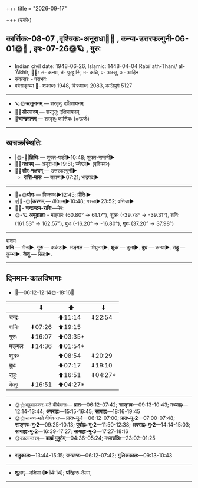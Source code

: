 +++
title = "2026-09-17"

+++
(उकौ॰)
## कार्त्तिकः-08-07  ,वृश्चिकः-अनूराधा🌛🌌  ,  कन्या-उत्तरफल्गुनी-06-01🌞🌌  ,  इषः-07-26🌞🪐  , गुरुः
- Indian civil date: 1948-06-26, Islamic: 1448-04-04 Rabīʿ ath-Thānī/ al-ʾĀkhir, 🌌🌞: सं- कन्या, तं- पुरट्टासि, म- कन्नि, प- अस्सू, अ- आहिन
- संवत्सरः - पराभवः
- वर्षसङ्ख्या 🌛- शकाब्दः 1948, विक्रमाब्दः 2083, कलियुगे 5127
___________________
- 🪐🌞**ऋतुमानम्** — शरदृतुः दक्षिणायनम्
- 🌌🌞**सौरमानम्** — शरदृतुः दक्षिणायनम्
- 🌛**चान्द्रमानम्** — शरदृतुः कार्त्तिकः (≈ऊर्जः)
___________________


## खचक्रस्थितिः
- |🌞-🌛|**तिथिः** — शुक्ल-षष्ठी►10:48; शुक्ल-सप्तमी►  
- 🌌🌛**नक्षत्रम्** — अनूराधा►19:51; ज्येष्ठा► (वृश्चिकः)  
- 🌌🌞**सौर-नक्षत्रम्** — उत्तरफल्गुनी►  
  - **राशि-मासः** — श्रावणः►07:21; भाद्रपदः► 
___________________
- 🌛+🌞**योगः** — विष्कम्भः►12:45; प्रीतिः►  
- २|🌛-🌞|**करणम्** — तैतिलम्►10:48; गरजा►23:52; वणिजा►  
- 🌌🌛- **चन्द्राष्टम-राशिः**—मेषः  
- 🌞-🪐 **अमूढग्रहाः** - मङ्गलः (60.80° → 61.17°), शुक्रः (-39.78° → -39.31°), शनिः (161.53° → 162.57°), बुधः (-16.20° → -16.80°), गुरुः (37.20° → 37.98°)
___________________
राशयः  
**शनि** — मीनः►. **गुरु** — कर्कटः►. **मङ्गल** — मिथुनम्►. **शुक्र** — तुला►. **बुध** — कन्या►. **राहु** — कुम्भः►. **केतु** — सिंहः►. 
___________________


## दिनमान-कालविभागाः
- 🌅—06:12-12:14🌞-18:16🌇  

|      |⬇     |⬆     |⬇     |
|------|-----|-----|------|
|चन्द्रः|     |⬆11:14 |⬇22:54 |
|शनिः   |⬇07:26 |⬆19:15 |     |
|गुरुः  |⬇16:07 |⬆03:35*|     |
|मङ्गलः |⬇14:36 |⬆01:54*|     |
|शुक्रः |     |⬆08:54 |⬇20:29 |
|बुधः   |     |⬆07:17 |⬇19:10 |
|राहुः  |     |⬆16:51 |⬇04:27*|
|केतुः  |⬇16:51 |⬆04:27*|     |
___________________
- 🌞⚝भट्टभास्कर-मते वीर्यवन्तः— **प्रातः**—06:12-07:42; **साङ्गवः**—09:13-10:43; **मध्याह्नः**—12:14-13:44; **अपराह्णः**—15:15-16:45; **सायाह्नः**—18:16-19:45  
- 🌞⚝सायण-मते वीर्यवन्तः— **प्रातः-मु॰1**—06:12-07:00; **प्रातः-मु॰2**—07:00-07:48; **साङ्गवः-मु॰2**—09:25-10:13; **पूर्वाह्णः-मु॰2**—11:50-12:38; **अपराह्णः-मु॰2**—14:14-15:03; **सायाह्नः-मु॰2**—16:39-17:27; **सायाह्नः-मु॰3**—17:27-18:16  
- 🌞कालान्तरम्— **ब्राह्मं मुहूर्तम्**—04:36-05:24; **मध्यरात्रिः**—23:02-01:25  
___________________
- **राहुकालः**—13:44-15:15; **यमघण्टः**—06:12-07:42; **गुलिककालः**—09:13-10:43  
___________________
- **शूलम्**—दक्षिणा (►14:14); **परिहारः**–तैलम्  
___________________
